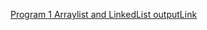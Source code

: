 [Program 1 Arraylist and LinkedList  outputLink](https://github.com/MahimaNayak632/Java/blob/master/program1.png)

